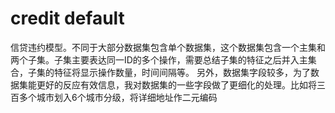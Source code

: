 # credit default
信贷违约模型。不同于大部分数据集包含单个数据集，这个数据集包含一个主集和两个子集。子集主要表达同一ID的多个操作，需要总结子集的特征之后并入主集合，子集的特征将显示操作数量，时间间隔等。    另外，数据集字段较多，为了数据集能更好的反应有效信息，我对数据集的一些字段做了更细化的处理。比如将三百多个城市划入6个城市分级，将详细地址作二元编码
